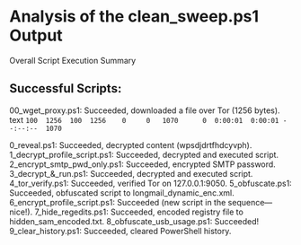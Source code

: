 # Analysis of the clean_sweep.ps1 Output
Overall Script Execution Summary


## Successful Scripts:

00_wget_proxy.ps1: Succeeded, downloaded a file over Tor (1256 bytes).
text
`100  1256  100  1256    0     0   1070      0  0:00:01  0:00:01 --:--:--  1070`

0_reveal.ps1: Succeeded, decrypted content (wpsdjdrtfhdcyvph).
1_decrypt_profile_script.ps1: Succeeded, decrypted and executed script.
2_encrypt_smtp_pwd_only.ps1: Succeeded, encrypted SMTP password.
3_decrypt_&_run.ps1: Succeeded, decrypted and executed script.
4_tor_verify.ps1: Succeeded, verified Tor on 127.0.0.1:9050.
5_obfuscate.ps1: Succeeded, obfuscated script to longmail_dynamic_enc.xml.
6_encrypt_profile_script.ps1: Succeeded (new script in the sequence—nice!).
7_hide_regedits.ps1: Succeeded, encoded registry file to hidden_sam_encoded.txt.
8_obfuscate_usb_usage.ps1: Succeeded!
9_clear_history.ps1: Succeeded, cleared PowerShell history.
